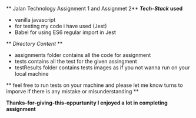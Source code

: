 ** Jalan Technology Assignment 1 and Assignmet 2**
**_Tech-Stack_ used**
- vanilla javascript
- for testing my code i have used (Jest)
- Babel for using ES6 regular import in Jest

** _Directory Content_ **

- assignments folder contains all the code for assignment
- tests contains all the test for the given assingment
- testResults folder contains tests images as if you not wanna run on your local machine

** feel free to run tests on your machine and please let me know turns to imporve if there is any mistake or misunderstanding **

**Thanks-for-giving-this-oppurtunity I enjoyed a lot in completing assignment**
